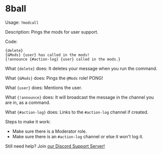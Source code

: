 # 8ball
Usage: ```?modcall```

Description: Pings the mods for user support.

Code:
```
{delete}
{&Mods} {user} has called in the mods!
{!announce {#action-log} {user} called in the mods.}
```

What ```{delete}``` does: It deletes your message when you run the command.

What ```{&Mods}``` does: Pings the ```@Mods``` role! PONG!

What ```{user}``` does: Mentions the user.

What ```{!announce}``` does: It will broadcast the message in the channel you are in, as a command.

What ```{#action-log}``` does: Links to the ```#action-log``` channel if created.

Steps to make it work:
- Make sure there is a Moderator role.
- Make sure there is an ```#action-log``` channel or else it won't log it.

Still need help? Join <a href="https://discord.gg/fACYsbu">our Discord Support Server!</a>
